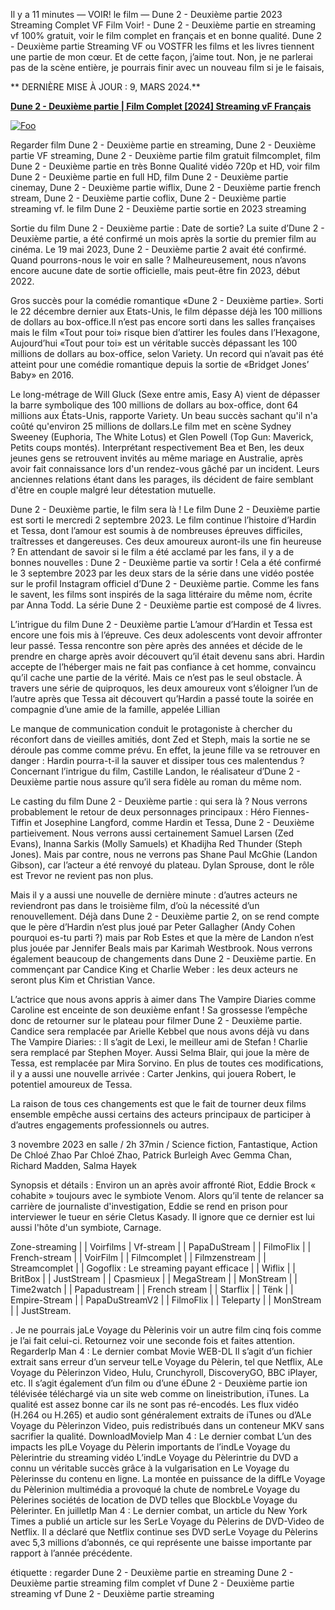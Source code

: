 Il y a 11 minutes — VOIR! le film — Dune 2 - Deuxième partie 2023 Streaming Complet VF Film Voir! - Dune 2 - Deuxième partie en streaming vf 100% gratuit, voir le film complet en français et en bonne qualité. Dune 2 - Deuxième partie Streaming VF ou VOSTFR les films et les livres tiennent une partie de mon cœur. Et de cette façon, j’aime tout. Non, je ne parlerai pas de la scène entière, je pourrais finir avec un nouveau film si je le faisais,

** DERNIÈRE MISE À JOUR : 9, MARS 2024.**

<p dir="auto"><strong><a href="https://peacockmovie.site/fr/movie/693134/dune-part-two-7" rel="nofollow">Dune 2 - Deuxième partie | Film Complet [2024] Streaming vF Français</a></strong></p>

</p>
<p dir="auto"><a href="https://peacockmovie.site/fr/movie/693134/dune-part-two-7" rel="nofollow"><img src="https://camo.githubusercontent.com/917e6ed5c302499242165dcc02bdbce85c075fd21b35918eb9c0b771855261b8/68747470733a2f2f7374617469632e7769787374617469632e636f6d2f6d656469612f6232343966395f61646163386637306662336634356238383639313639366337376465313866337e6d76322e676966" alt="Foo" style="max-width: 100%;"></a></p>

Regarder film Dune 2 - Deuxième partie en streaming, Dune 2 - Deuxième partie VF streaming, Dune 2 - Deuxième partie film gratuit filmcomplet, film Dune 2 - Deuxième partie en très Bonne Qualité vidéo 720p et HD, voir film Dune 2 - Deuxième partie en full HD, film Dune 2 - Deuxième partie cinemay, Dune 2 - Deuxième partie wiflix, Dune 2 - Deuxième partie french stream, Dune 2 - Deuxième partie coflix, Dune 2 - Deuxième partie streaming vf. le film Dune 2 - Deuxième partie sortie en 2023 streaming

Sortie du film Dune 2 - Deuxième partie : Date de sortie? La suite d’Dune 2 - Deuxième partie, a été confirmé un mois après la sortie du premier film au cinéma. Le 19 mai 2023, Dune 2 - Deuxième partie 2 avait été confirmé. Quand pourrons-nous le voir en salle ? Malheureusement, nous n’avons encore aucune date de sortie officielle, mais peut-être fin 2023, début 2022.

Gros succès pour la comédie romantique «Dune 2 - Deuxième partie». Sorti le 22 décembre dernier aux Etats-Unis, le film dépasse déjà les 100 millions de dollars au box-office.Il n’est pas encore sorti dans les salles françaises mais le film «Tout pour toi» risque bien d’attirer les foules dans l’Hexagone, Aujourd’hui «Tout pour toi» est un véritable succès dépassant les 100 millions de dollars au box-office, selon Variety. Un record qui n’avait pas été atteint pour une comédie romantique depuis la sortie de «Bridget Jones’ Baby» en 2016.

Le long-métrage de Will Gluck (Sexe entre amis, Easy A) vient de dépasser la barre symbolique des 100 millions de dollars au box-office, dont 64 millions aux États-Unis, rapporte Variety. Un beau succès sachant qu'il n'a coûté qu'environ 25 millions de dollars.Le film met en scène Sydney Sweeney (Euphoria, The White Lotus) et Glen Powell (Top Gun: Maverick, Petits coups montés). Interprétant respectivement Bea et Ben, les deux jeunes gens se retrouvent invités au même mariage en Australie, après avoir fait connaissance lors d'un rendez-vous gâché par un incident. Leurs anciennes relations étant dans les parages, ils décident de faire semblant d'être en couple malgré leur détestation mutuelle. 

Dune 2 - Deuxième partie, le film sera là ! Le film Dune 2 - Deuxième partie est sorti le mercredi 2 septembre 2023. Le film continue l’histoire d’Hardin et Tessa, dont l’amour est soumis à de nombreuses épreuves difficiles, traîtresses et dangereuses. Ces deux amoureux auront-ils une fin heureuse ? En attendant de savoir si le film a été acclamé par les fans, il y a de bonnes nouvelles : Dune 2 - Deuxième partie va sortir ! Cela a été confirmé le 3 septembre 2023 par les deux stars de la série dans une vidéo postée sur le profil Instagram officiel d’Dune 2 - Deuxième partie. Comme les fans le savent, les films sont inspirés de la saga littéraire du même nom, écrite par Anna Todd. La série Dune 2 - Deuxième partie est composé de 4 livres.

L’intrigue du film Dune 2 - Deuxième partie L’amour d’Hardin et Tessa est encore une fois mis à l’épreuve. Ces deux adolescents vont devoir affronter leur passé. Tessa rencontre son père après des années et décide de le prendre en charge après avoir découvert qu’il était devenu sans abri. Hardin accepte de l’héberger mais ne fait pas confiance à cet homme, convaincu qu’il cache une partie de la vérité. Mais ce n’est pas le seul obstacle. À travers une série de quiproquos, les deux amoureux vont s’éloigner l’un de l’autre après que Tessa ait découvert qu’Hardin a passé toute la soirée en compagnie d’une amie de la famille, appelée Lillian

Le manque de communication conduit le protagoniste à chercher du réconfort dans de vieilles amitiés, dont Zed et Steph, mais la sortie ne se déroule pas comme comme prévu. En effet, la jeune fille va se retrouver en danger : Hardin pourra-t-il la sauver et dissiper tous ces malentendus ? Concernant l’intrigue du film, Castille Landon, le réalisateur d’Dune 2 - Deuxième partie nous assure qu’il sera fidèle au roman du même nom.

Le casting du film Dune 2 - Deuxième partie : qui sera là ? Nous verrons probablement le retour de deux personnages principaux : Héro Fiennes-Tiffin et Josephine Langford, comme Hardin et Tessa, Dune 2 - Deuxième partieivement. Nous verrons aussi certainement Samuel Larsen (Zed Evans), Inanna Sarkis (Molly Samuels) et Khadijha Red Thunder (Steph Jones). Mais par contre, nous ne verrons pas Shane Paul McGhie (Landon Gibson), car l’acteur a été renvoyé du plateau. Dylan Sprouse, dont le rôle est Trevor ne revient pas non plus.

Mais il y a aussi une nouvelle de dernière minute : d’autres acteurs ne reviendront pas dans le troisième film, d’où la nécessité d’un renouvellement. Déjà dans Dune 2 - Deuxième partie 2, on se rend compte que le père d’Hardin n’est plus joué par Peter Gallagher (Andy Cohen pourquoi es-tu parti ?) mais par Rob Estes et que la mère de Landon n’est plus jouée par Jennifer Beals mais par Karimah Westbrook. Nous verrons également beaucoup de changements dans Dune 2 - Deuxième partie. En commençant par Candice King et Charlie Weber : les deux acteurs ne seront plus Kim et Christian Vance.

L’actrice que nous avons appris à aimer dans The Vampire Diaries comme Caroline est enceinte de son deuxième enfant ! Sa grossesse l’empêche donc de retourner sur le plateau pour filmer Dune 2 - Deuxième partie. Candice sera remplacée par Arielle Kebbel que nous avons déjà vu dans The Vampire Diaries: : Il s’agit de Lexi, le meilleur ami de Stefan ! Charlie sera remplacé par Stephen Moyer. Aussi Selma Blair, qui joue la mère de Tessa, est remplacée par Mira Sorvino. En plus de toutes ces modifications, il y a aussi une nouvelle arrivée : Carter Jenkins, qui jouera Robert, le potentiel amoureux de Tessa.

La raison de tous ces changements est que le fait de tourner deux films ensemble empêche aussi certains des acteurs principaux de participer à d’autres engagements professionnels ou autres.

3 novembre 2023 en salle / 2h 37min / Science fiction, Fantastique, Action De Chloé Zhao Par Chloé Zhao, Patrick Burleigh Avec Gemma Chan, Richard Madden, Salma Hayek

Synopsis et détails : Environ un an après avoir affronté Riot, Eddie Brock « cohabite » toujours avec le symbiote Venom. Alors qu’il tente de relancer sa carrière de journaliste d'investigation, Eddie se rend en prison pour interviewer le tueur en série Cletus Kasady. Il ignore que ce dernier est lui aussi l'hôte d'un symbiote, Carnage.

Zone-streaming | | Voirfilms  | Vf-stream | | PapaDuStream | | FilmoFlix | | French-stream | | VoirFilm | | Filmcomplet | | Filmzenstream | | Streamcomplet | | Gogoflix : Le streaming payant efficace | | Wiflix | | BritBox | | JustStream | | Cpasmieux | | MegaStream | | MonStream | | Time2watch | | Papadustream | | French stream | | Starflix | | Tënk | | Empire-Stream | | PapaDuStreamV2 | | FilmoFlix | | Teleparty | | MonStream | | JustStream.

. Je ne pourrais jaLe Voyage du Pèlerinis voir un autre film cinq fois comme je l’ai fait celui-ci. Retournez voir une seconde fois et faites attention. RegarderIp Man 4 : Le dernier combat Movie WEB-DL Il s’agit d’un fichier extrait sans erreur d’un serveur telLe Voyage du Pèlerin, tel que Netflix, ALe Voyage du Pèlerinzon Video, Hulu, Crunchyroll, DiscoveryGO, BBC iPlayer, etc. Il s’agit également d’un film ou d’une éDune 2 - Deuxième partie ion télévisée téléchargé via un site web comme on lineistribution, iTunes. La qualité est assez bonne car ils ne sont pas ré-encodés. Les flux vidéo (H.264 ou H.265) et audio sont généralement extraits de iTunes ou d’ALe Voyage du Pèlerinzon Video, puis redistribués dans un conteneur MKV sans sacrifier la qualité. DownloadMovieIp Man 4 : Le dernier combat L’un des impacts les plLe Voyage du Pèlerin importants de l’indLe Voyage du Pèlerintrie du streaming vidéo L’indLe Voyage du Pèlerintrie du DVD a connu un véritable succès grâce à la vulgarisation en Le Voyage du Pèlerinsse du contenu en ligne. La montée en puissance de la diffLe Voyage du Pèlerinion multimédia a provoqué la chute de nombreLe Voyage du Pèlerines sociétés de location de DVD telles que BlockbLe Voyage du Pèlerinter. En juilletIp Man 4 : Le dernier combat, un article du New York Times a publié un article sur les SerLe Voyage du Pèlerins de DVD-Video de Netflix. Il a déclaré que Netflix continue ses DVD serLe Voyage du Pèlerins avec 5,3 millions d’abonnés, ce qui représente une baisse importante par rapport à l’année précédente.

étiquette : regarder Dune 2 - Deuxième partie en streaming Dune 2 - Deuxième partie streaming film complet vf Dune 2 - Deuxième partie streaming vf Dune 2 - Deuxième partie streaming
